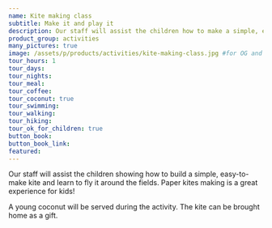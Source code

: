 ```yaml
---
name: Kite making class
subtitle: Make it and play it
description: Our staff will assist the children how to make a simple, easy-to-make kite and learn how to fly it around the field. Paper kite that are great for kids!
product_group: activities
many_pictures: true
image: /assets/p/products/activities/kite-making-class.jpg #for OG and twitter cards
tour_hours: 1
tour_days:
tour_nights:
tour_meal:
tour_coffee:
tour_coconut: true
tour_swimming:
tour_walking:
tour_hiking:
tour_ok_for_children: true
button_book:
button_book_link:
featured:
---
```


Our staff will assist the children showing how to build a simple, easy-to-make kite and learn to fly it around the fields. Paper kites making is a great experience for kids!

A young coconut will be served during the activity. The kite can be brought home as a gift.
